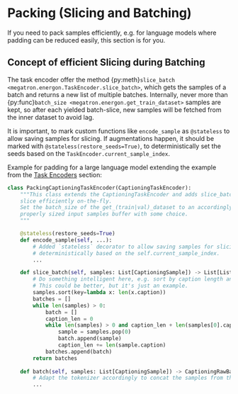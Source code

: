 <!--- Copyright (c) 2024, NVIDIA CORPORATION.
SPDX-License-Identifier: BSD-3-Clause -->

# Packing (Slicing and Batching)

If you need to pack samples efficiently, e.g. for language models where padding can be reduced
easily, this section is for you.

## Concept of efficient Slicing during Batching

The task encoder offer the method {py:meth}`slice_batch <megatron.energon.TaskEncoder.slice_batch>`,
which gets the samples of a batch and returns a new list of multiple batches. Internally,
never more than {py:func}`batch_size <megatron.energon.get_train_dataset>` samples are kept, so
after each yielded batch-slice, new samples will be fetched from the inner dataset to avoid lag.

It is important, to mark custom functions like `encode_sample` as `@stateless` to allow saving
samples for slicing. If augmentations happen, it should be marked with
`@stateless(restore_seeds=True)`, to deterministically set the seeds based on the
`TaskEncoder.current_sample_index`.

Example for padding for a large language model extending the example from the [Task Encoders](task_encoders) section:

```python
class PackingCaptioningTaskEncoder(CaptioningTaskEncoder):
    """This class extends the CaptioningTaskEncoder and adds slice_batch for recomputing the batch
    slice efficiently on-the-fly.
    Set the batch_size of the get_(train|val)_dataset to an accordingly large number to get a
    properly sized input samples buffer with some choice.
    """

    @stateless(restore_seeds=True)
    def encode_sample(self, ...):
        # Added `stateless` decorator to allow saving samples for slicing. Will set the seed
        # deterministically based on the self.current_sample_index.
        ...

    def slice_batch(self, samples: List[CaptioningSample]) -> List[List[CaptioningSample]]:
        # Do something intelligent here, e.g. sort by caption length and concat where possible.
        # This could be better, but it's just an example.
        samples.sort(key=lambda x: len(x.caption))
        batches = []
        while len(samples) > 0:
            batch = []
            caption_len = 0
            while len(samples) > 0 and caption_len + len(samples[0].caption) < self.max_length:
                sample = samples.pop(0)
                batch.append(sample)
                caption_len += len(sample.caption)
            batches.append(batch)
        return batches
    
    def batch(self, samples: List[CaptioningSample]) -> CaptioningRawBatch:
        # Adapt the tokenizer accordingly to concat the samples from the slicing.
        ...

```
